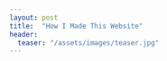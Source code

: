 ```yaml
---
layout: post
title:  "How I Made This Website"
header:
  teaser: "/assets/images/teaser.jpg"
---
```


